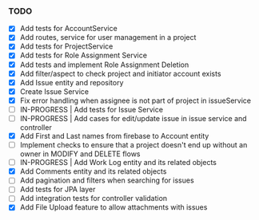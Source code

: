 ### TODO

- [x] Add tests for AccountService
- [x] Add routes, service for user management in a project
- [x] Add tests for ProjectService
- [x] Add tests for Role Assignment Service
- [x] Add tests and implement Role Assignment Deletion
- [x] Add filter/aspect to check project and initiator account exists
- [x] Add Issue entity and repository
- [x] Create Issue Service
- [x] Fix error handling when assignee is not part of project in issueService
- [ ] IN-PROGRESS | Add tests for Issue Service
- [ ] IN-PROGRESS | Add cases for edit/update issue in issue service and controller
- [x] Add First and Last names from firebase to Account entity
- [ ] Implement checks to ensure that a project doesn't end up without an owner in MODIFY and DELETE flows
- [ ] IN-PROGRESS | Add Work Log entity and its related objects
- [x] Add Comments entity and its related objects
- [ ] Add pagination and filters when searching for issues
- [ ] Add tests for JPA layer
- [ ] Add integration tests for controller validation
- [x] Add File Upload feature to allow attachments with issues